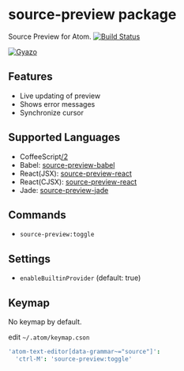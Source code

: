 # source-preview package

Source Preview for Atom.
[![Build Status](https://travis-ci.org/aki77/atom-source-preview.svg)](https://travis-ci.org/aki77/atom-source-preview)

[![Gyazo](http://i.gyazo.com/e391eb2802466ffa86111577052d02b7.gif)](http://gyazo.com/e391eb2802466ffa86111577052d02b7)

## Features

* Live updating of preview
* Shows error messages
* Synchronize cursor

## Supported Languages

* CoffeeScript[/2](http://coffeescript.org/v2/#coffeescript-2)
* Babel: [source-preview-babel](https://atom.io/packages/source-preview-babel)
* React(JSX): [source-preview-react](https://atom.io/packages/source-preview-react)
* React(CJSX): [source-preview-react](https://atom.io/packages/source-preview-react)
* Jade: [source-preview-jade](https://atom.io/packages/source-preview-jade)

## Commands

* `source-preview:toggle`

## Settings

* `enableBuiltinProvider` (default: true)

## Keymap

No keymap by default.

edit `~/.atom/keymap.cson`

```coffeescript
'atom-text-editor[data-grammar~="source"]':
  'ctrl-M': 'source-preview:toggle'
```
